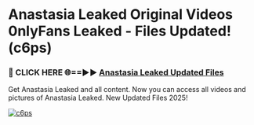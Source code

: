 # Anastasia Leaked Original Videos 0nlyFans Leaked - Files Updated! (c6ps)

<h3>🔴 CLICK HERE 🌐==►► <a href="https://tinyurl.com/ehrbuxhb" rel="nofollow">Anastasia Leaked Updated Files</a></h3>

Get Anastasia Leaked and all content. Now you can access all videos and pictures of Anastasia Leaked. New Updated Files 2025!

[![c6ps](https://i.imgur.com/lVYEuWS.gif)](https://tinyurl.com/ehrbuxhb)
